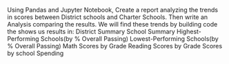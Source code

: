 Using Pandas and Jupyter Notebook, 
Create a report analyzing the trends in scores between District schools and Charter Schools. Then write an Analysis comparing the results.
We will find these trends by building code the shows us results in:
    District Summary
    School Summary
    Highest-Performing Schools(by % Overall Passing)
    Lowest-Performing Schools(by % Overall Passing)
    Math Scores by Grade
    Reading Scores by Grade
    Scores by school Spending
